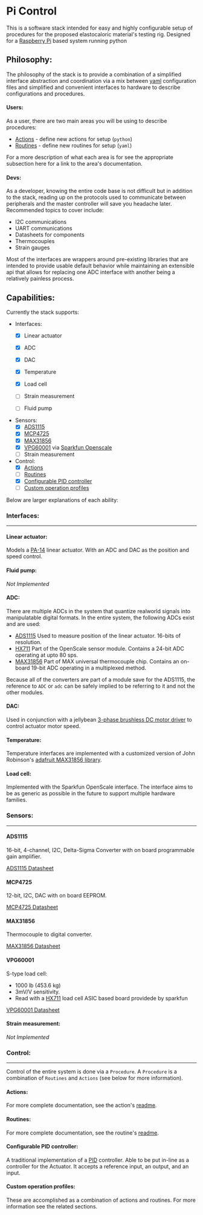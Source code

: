 # Pi Control
This is a software stack intended for easy and highly configurable setup of procedures for the proposed elastocaloric material's testing rig. Designed for a [Raspberry Pi][rpi] based system running python

## Philosophy:
The philosophy of the stack is to provide a combination of a simplified interface abstraction and coordination via a mix between [yaml][yaml] configuration files and simplified and convenient interfaces to hardware to describe configurations and procedures.

#### Users:
As a user, there are two main areas you will be using to describe procedures:
- [Actions](#actions) - define new actions for setup (`python`)
- [Routines](#routines) - define new routines for setup (`yaml`)

For a more description of what each area is for see the appropriate subsection here for a link to the area's documentation.

#### Devs:
As a developer, knowing the entire code base is not difficult but in addition to the stack, reading up on the protocols used to communicate between peripherals and the master controller will save you headache later. Recommended topics to cover include:
- I2C communications
- UART communications
- Datasheets for components
- Thermocouples
- Strain gauges

Most of the interfaces are wrappers around pre-existing libraries that are intended to provide usable default behavior while maintaining an extensible api that allows for replacing one ADC interface with another being a relatively painless process.


## Capabilities:
Currently the stack supports:

- Interfaces:
	- [x] Linear actuator
	- [x] ADC
    - [x] DAC
    - [x] Temperature
    - [x] Load cell
    - [ ] Strain measurement
    - [ ] Fluid pump


- Sensors:
    - [x] [ADS1115](#ads1115)
    - [x] [MCP4725](#mcp4725)
    - [x] [MAX31856](#max31856)
    - [x] [VPG60001](#vpg60001) via [Sparkfun Openscale][openscale]
    - [ ] Strain measurement
- Control:
	- [x] [Actions](#actions)
    - [ ] [Routines](#routines)
    - [x] [Configurable PID controller](#configurable-pid-controller)
    - [ ] [Custom operation profiles](#custom-operation-profiles)

Below are larger explanations of each ability:

### Interfaces:
---
#### Linear actuator:
Models a [PA-14][pa14] linear actuator. With an ADC and DAC as the position and speed control.

#### Fluid pump:

_*Not Implemented*_


#### ADC:

There are multiple ADCs in the system that quantize realworld signals into manipulatable digital formats. In the entire system, the following ADCs exist and are used:
- [ADS1115][ads1115] Used to measure position of the linear actuator. 16-bits of resolution.
- [HX711][hx711] Part of the OpenScale sensor module. Contains a 24-bit ADC operating at upto 80 sps.
- [MAX31856][max31856] Part of MAX universal thermocouple chip. Contains an on-board 19-bit ADC operating in a multiplexed method.

Because all of the converters are part of a module save for the ADS1115, the reference to `ADC` or `adc` can be safely implied to be referring to it and not the other modules.

#### DAC:

Used in conjunction with a jellybean [3-phase brushless DC motor driver](https://www.progressiveautomations.com/lc-241) to control actuator motor speed.

#### Temperature:

Temperature interfaces are implemented with a customized version of John Robinson's [adafruit MAX31856 library][adafruit_github_python].

#### Load cell:

Implemented with the Sparkfun OpenScale interface. The interface aims to be as generic as possible in the future to support multiple hardware families.

### Sensors:
---
#### ADS1115
16-bit, 4-channel, I2C,  Delta-Sigma Converter with on board programmable gain amplifier.

[ADS1115 Datasheet][ads1115]

#### MCP4725
12-bit, I2C, DAC with on board EEPROM.

[MCP4725 Datasheet][mcp4725]

#### MAX31856
Thermocouple to digital converter.

[MAX31856 Datasheet][max31856]

#### VPG60001
S-type load cell:
- 1000 lb (453.6 kg)
- 3mV/V sensitivity.
- Read with a [HX711][hx711] load cell ASIC based board providede by sparkfun

[VPG60001 Datasheet][vpg60001]

#### Strain measurement:

_*Not Implemented*_

### Control:
---

Control of the entire system is done via a `Procedure`. A `Procedure` is a combination of `Routines` and `Actions` (see below for more information).

#### Actions:

For more complete documentation, see the action's [readme][actions].

#### Routines:

For more complete documentation, see the routine's [readme][routines].

#### Configurable PID controller:

A traditional implementation of a [PID][pid] controller. Able to be put in-line as a controller for the Actuator. It accepts a reference input, an output, and an input.

#### Custom operation profiles:
These are accomplished as a combination of actions and routines. For more information see the related sections.

[//]:#(refs)

[rpi]: https://www.raspberrypi.org/
[yaml]: https://learnxinyminutes.com/docs/yaml/
[actions]: src/actions/readme.md
[routines]: src/routines/readme.md
[max31856]: https://datasheets.maximintegrated.com/en/ds/MAX31856.pdf
[adafruit_github_python]: https://github.com/johnrbnsn/Adafruit_Python_MAX31856
[ads1115]: http://www.ti.com/lit/ds/symlink/ads1115.pdf
[mcp4725]: http://ww1.microchip.com/downloads/en/DeviceDoc/22039d.pdf
[vpg60001]: http://docs.vpgtransducers.com/?id=2686
[openscale]: https://www.sparkfun.com/products/13261
[hx711]: http://www.aviaic.com/Download/hx711_brief_en.pdf.pdf
[pa14]: https://www.progressiveautomations.com/media/catalog/pdf/Mini_Linear_Actuator_PA-14.pdf
[pid]: https://en.wikipedia.org/wiki/PID_controller
